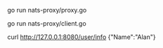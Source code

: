 go run nats-proxy/proxy.go

go run nats-proxy/client.go

curl http://127.0.0.1:8080/user/info
{"Name":"Alan"}